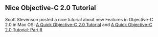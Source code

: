## Nice Objective-C 2.0 Tutorial

Scott Stevenson posted a nice tutorial  about new Features in Objective-C 2.0 in
Mac  OS: [A  Quick Objective-C  2.0 Tutorial][1]  and [A  Quick Objective-C  2.0
Tutorial: Part II][2].

[1]: http://theocacao.com/document.page/510
[2]: http://theocacao.com/document.page/516